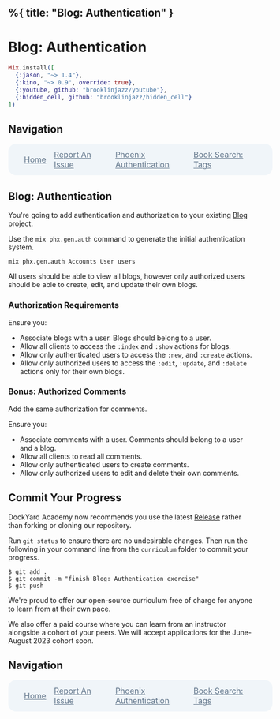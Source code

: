 %{
  title: "Blog: Authentication"
}
---
# Blog: Authentication

```elixir
Mix.install([
  {:jason, "~> 1.4"},
  {:kino, "~> 0.9", override: true},
  {:youtube, github: "brooklinjazz/youtube"},
  {:hidden_cell, github: "brooklinjazz/hidden_cell"}
])
```

## Navigation

<div style="display: flex; align-items: center; width: 100%; justify-content: space-between; font-size: 1rem; color: #61758a; background-color: #f0f5f9; height: 4rem; padding: 0 1rem; border-radius: 1rem;">
<div style="display: flex;">
<i class="ri-home-fill"></i>
<a style="display: flex; color: #61758a; margin-left: 1rem;" href="../start.livemd">Home</a>
</div>
<div style="display: flex;">
<i class="ri-bug-fill"></i>
<a style="display: flex; color: #61758a; margin-left: 1rem;" href="https://github.com/DockYard-Academy/curriculum/issues/new?assignees=&labels=&template=issue.md&title=Blog: Authentication">Report An Issue</a>
</div>
<div style="display: flex;">
<i class="ri-arrow-left-fill"></i>
<a style="display: flex; color: #61758a; margin-left: 1rem;" href="../reading/phoenix_authentication.livemd">Phoenix Authentication</a>
</div>
<div style="display: flex;">
<a style="display: flex; color: #61758a; margin-right: 1rem;" href="../reading/book_search_tags.livemd">Book Search: Tags</a>
<i class="ri-arrow-right-fill"></i>
</div>
</div>

## Blog: Authentication

You're going to add authentication and authorization to your existing [Blog](./group_project_blog.livemd) project.

Use the `mix phx.gen.auth` command to generate the initial authentication system.

```
mix phx.gen.auth Accounts User users
```

All users should be able to view all blogs, however only authorized users should be able to create, edit, and update their own blogs.

<!-- livebook:{"break_markdown":true} -->

### Authorization Requirements

Ensure you:

* Associate blogs with a user. Blogs should belong to a user.
* Allow all clients to access the `:index` and `:show` actions for blogs.
* Allow only authenticated users to access the `:new`, and `:create` actions.
* Allow only authorized users to access the `:edit`, `:update`, and `:delete` actions only for their own blogs.

<!-- livebook:{"break_markdown":true} -->

### Bonus: Authorized Comments

Add the same authorization for comments.

Ensure you:

* Associate comments with a user. Comments should belong to a user and a blog.
* Allow all clients to read all comments.
* Allow only authenticated users to create comments.
* Allow only authorized users to edit and delete their own comments.

## Commit Your Progress

DockYard Academy now recommends you use the latest [Release](https://github.com/DockYard-Academy/curriculum/releases) rather than forking or cloning our repository.

Run `git status` to ensure there are no undesirable changes.
Then run the following in your command line from the `curriculum` folder to commit your progress.

```
$ git add .
$ git commit -m "finish Blog: Authentication exercise"
$ git push
```

We're proud to offer our open-source curriculum free of charge for anyone to learn from at their own pace.

We also offer a paid course where you can learn from an instructor alongside a cohort of your peers.
We will accept applications for the June-August 2023 cohort soon.

## Navigation

<div style="display: flex; align-items: center; width: 100%; justify-content: space-between; font-size: 1rem; color: #61758a; background-color: #f0f5f9; height: 4rem; padding: 0 1rem; border-radius: 1rem;">
<div style="display: flex;">
<i class="ri-home-fill"></i>
<a style="display: flex; color: #61758a; margin-left: 1rem;" href="../start.livemd">Home</a>
</div>
<div style="display: flex;">
<i class="ri-bug-fill"></i>
<a style="display: flex; color: #61758a; margin-left: 1rem;" href="https://github.com/DockYard-Academy/curriculum/issues/new?assignees=&labels=&template=issue.md&title=Blog: Authentication">Report An Issue</a>
</div>
<div style="display: flex;">
<i class="ri-arrow-left-fill"></i>
<a style="display: flex; color: #61758a; margin-left: 1rem;" href="../reading/phoenix_authentication.livemd">Phoenix Authentication</a>
</div>
<div style="display: flex;">
<a style="display: flex; color: #61758a; margin-right: 1rem;" href="../reading/book_search_tags.livemd">Book Search: Tags</a>
<i class="ri-arrow-right-fill"></i>
</div>
</div>


